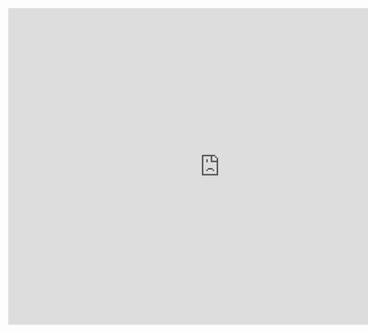 <iframe src="https://data.oecd.org/chart/6sw2" width="860" height="645" style="border: 0" mozallowfullscreen="true" webkitallowfullscreen="true" allowfullscreen="true"><a href="https://data.oecd.org/chart/6sw2" target="_blank">OECD Chart: General government debt, Total, % of GDP, Annual, 2018</a></iframe>
